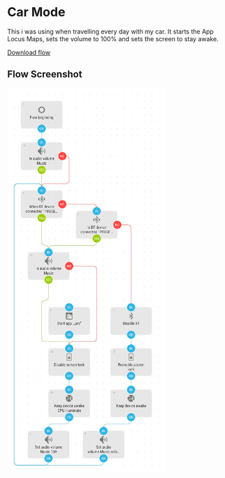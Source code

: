 # Car Mode
This i was using when travelling every day with my car. It starts the App Locus Maps, sets the volume to 100% and sets the screen to stay awake.

[Download flow](https://github.com/mgafner/automate-flows/blob/master/car_mode.flo?raw=true)

## Flow Screenshot
![Flow](car_mode.png)
